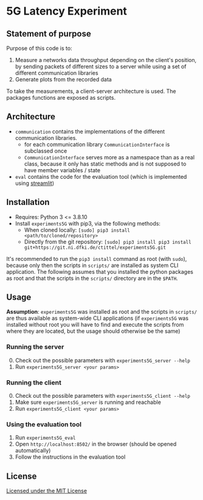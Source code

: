 # 5G Latency Experiment

## Statement of purpose

Purpose of this code is to:

1. Measure a networks data throughput depending on the client's position, by sending packets of different sizes to a server while using a set of different communication libraries
2. Generate plots from the recorded data

To take the measurements, a client-server architecture is used.
The packages functions are exposed as scripts.

## Architecture

- `communication` contains the implementations of the different communication libraries.
    - for each communication library `CommunicationInterface` is subclassed once
    - `CommunicationInterface` serves more as a namespace than as a real class, because it only has static methods and is not supposed to have member variables / state
- `eval` contains the code for the evaluation tool (which is implemented using [streamlit](https://streamlit.io/))

## Installation

- Requires: Python 3 <= 3.8.10
- Install `experiments5G` with pip3, via the following methods:
    - When cloned locally: `[sudo] pip3 install <path/to/cloned/repository>`
    - Directly from the git repository: `[sudo] pip3 install pip3 install git+https://git.ni.dfki.de/ctittel/experiments5G.git`

It's recommended to run the `pip3 install` command as root (with `sudo`), because only then the scripts in `scripts/` are installed as system CLI application.
The following assumes that you installed the python packages as root and that the scripts in the `scripts/` directory are in the `$PATH`.

## Usage

**Assumption**: `experiments5G` was installed as root and the scripts in `scripts/` are thus available as system-wide CLI applications (if `experiments5G` was installed without root you will have to find and execute the scripts from where they are located, but the usage should otherwise be the same)

### Running the server

0. Check out the possible parameters with `experiments5G_server --help`
1. Run `experiments5G_server <your params>`

### Running the client

0. Check out the possible parameters with `experiments5G_client --help`
0. Make sure `experiments5G_server` is running and reachable
1. Run `experiments5G_client <your params>`

### Using the evaluation tool

1. Run `experiments5G_eval`
2. Open `http://localhost:8502/` in the browser (should be opened automatically)
3. Follow the instructions in the evaluation tool

## License

[Licensed under the MIT License](LICENSE)
